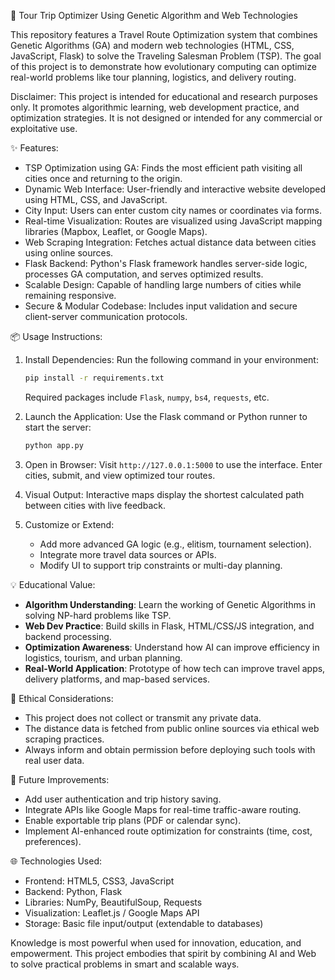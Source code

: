 🚀 Tour Trip Optimizer Using Genetic Algorithm and Web Technologies

This repository features a Travel Route Optimization system that combines Genetic Algorithms (GA) and modern web technologies (HTML, CSS, JavaScript, Flask) to solve the Traveling Salesman Problem (TSP). The goal of this project is to demonstrate how evolutionary computing can optimize real-world problems like tour planning, logistics, and delivery routing.

Disclaimer: This project is intended for educational and research purposes only. It promotes algorithmic learning, web development practice, and optimization strategies. It is not designed or intended for any commercial or exploitative use.

✨ Features:
* TSP Optimization using GA: Finds the most efficient path visiting all cities once and returning to the origin.
* Dynamic Web Interface: User-friendly and interactive website developed using HTML, CSS, and JavaScript.
* City Input: Users can enter custom city names or coordinates via forms.
* Real-time Visualization: Routes are visualized using JavaScript mapping libraries (Mapbox, Leaflet, or Google Maps).
* Web Scraping Integration: Fetches actual distance data between cities using online sources.
* Flask Backend: Python's Flask framework handles server-side logic, processes GA computation, and serves optimized results.
* Scalable Design: Capable of handling large numbers of cities while remaining responsive.
* Secure & Modular Codebase: Includes input validation and secure client-server communication protocols.

📦 Usage Instructions:

1. Install Dependencies:
   Run the following command in your environment:

   ```bash
   pip install -r requirements.txt
   ```

   Required packages include `Flask`, `numpy`, `bs4`, `requests`, etc.

2. Launch the Application:
   Use the Flask command or Python runner to start the server:

   ```bash
   python app.py
   ```

3. Open in Browser:
   Visit `http://127.0.0.1:5000` to use the interface. Enter cities, submit, and view optimized tour routes.

4. Visual Output:
   Interactive maps display the shortest calculated path between cities with live feedback.

5. Customize or Extend:
   * Add more advanced GA logic (e.g., elitism, tournament selection).
   * Integrate more travel data sources or APIs.
   * Modify UI to support trip constraints or multi-day planning.
     
💡 Educational Value:
* **Algorithm Understanding**: Learn the working of Genetic Algorithms in solving NP-hard problems like TSP.
* **Web Dev Practice**: Build skills in Flask, HTML/CSS/JS integration, and backend processing.
* **Optimization Awareness**: Understand how AI can improve efficiency in logistics, tourism, and urban planning.
* **Real-World Application**: Prototype of how tech can improve travel apps, delivery platforms, and map-based services.

🔐 Ethical Considerations:
* This project does not collect or transmit any private data.
* The distance data is fetched from public online sources via ethical web scraping practices.
* Always inform and obtain permission before deploying such tools with real user data.

🧠 Future Improvements:
* Add user authentication and trip history saving.
* Integrate APIs like Google Maps for real-time traffic-aware routing.
* Enable exportable trip plans (PDF or calendar sync).
* Implement AI-enhanced route optimization for constraints (time, cost, preferences).

🌐 Technologies Used:
* Frontend: HTML5, CSS3, JavaScript
* Backend: Python, Flask
* Libraries: NumPy, BeautifulSoup, Requests
* Visualization: Leaflet.js / Google Maps API
* Storage: Basic file input/output (extendable to databases)

Knowledge is most powerful when used for innovation, education, and empowerment.
This project embodies that spirit by combining AI and Web to solve practical problems in smart and scalable ways.
